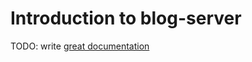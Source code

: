 # Introduction to blog-server

TODO: write [great documentation](http://jacobian.org/writing/what-to-write/)
